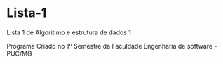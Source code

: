 # Lista-1
Lista 1 de Algoritimo e estrutura de dados 1

Programa Criado no 1º Semestre da Faculdade Engenharia de software - PUC/MG
 
